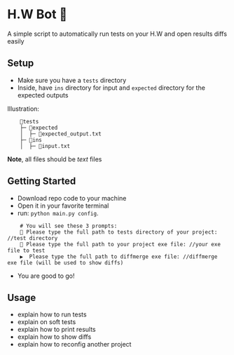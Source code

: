# H.W Bot 🤖

A simple script to automatically run tests on your H.W and open results diffs easily

## Setup

- Make sure you have a `tests` directory
- Inside, have `ins` directory for input and `expected` directory for the expected outputs

Illustration:

```
    📁tests
    ├─ 📁expected
    │  ├─ 📄expected_output.txt
    ├─ 📁ins
    │  ├─ 📄input.txt

```

**Note**, all files should be _text_ files

## Getting Started

- Download repo code to your machine
- Open it in your favorite terminal
- run: `python main.py config`.

```
    # You will see these 3 prompts:
    📂 Please type the full path to tests directory of your project: //test directory
    🔨 Please type the full path to your project exe file: //your exe file to test
    ▶  Please type the full path to diffmerge exe file: //diffmerge exe file (will be used to show diffs)
```

- You are good to go!

## Usage

- explain how to run tests
- explain on soft tests
- explain how to print results
- explain how to show diffs
- explain how to reconfig another project
